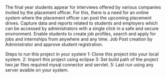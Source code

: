 The final year students appear for interviews offered by various companies invited by the placement officer. For this, there is a need for an online system where the placement officer can post the upcoming placement drives. Capture data and reports related to students and employers which can be accessed by administrators with a single click in a safe and secure environment. Enable students to create job profiles, search and apply for jobs and internships from anywhere and any time. Job Post creation by Administrator and approve student registration.


Steps to run this project in your system
  1: Clone this project into your local system.
  2: Import this project using eclipse
  3: Set build path of the project two jar files required mysql connector and servlet.
  5: Last run using any server avaible on your system.
